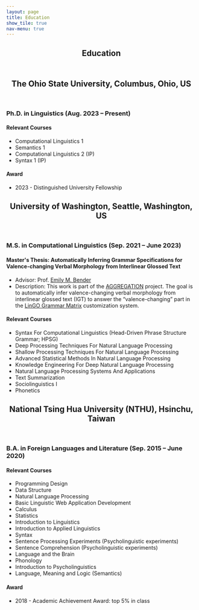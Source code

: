 ```yaml
---
layout: page
title: Education
show_tile: true
nav-menu: true
---
```


<!-- Main -->
<div id="main" class="alt">
	
<!-- One -->	
<section id="one">
	<div class="inner">
		<header class="major">
			<h1>Education</h1>
		</header>
	</div>
</section>

<section id="two">
	<div class="inner">
		<header class="major">
			<h2>The Ohio State University, Columbus, Ohio, US</h2>
		</header>
		<h3>Ph.D. in Linguistics (Aug. 2023 – Present)</h3>
		<h4>Relevant Courses</h4>
		<ul>
			<li>Computational Linguistics 1</li>
			<li>Semantics 1</li>
			<li>Computational Linguistics 2 (IP)</li>
			<li>Syntax 1 (IP)</li>
		</ul>
		<h4>Award</h4>
		<ul>
			<li>2023 - Distinguished University Fellowship</li>
		</ul>
	</div>
</section>

<!-- Three -->
<section id="three">
	<div class="inner">
		<header class="major">
			<h2>University of Washington, Seattle, Washington, US</h2>
		</header>
		<h3>M.S. in Computational Linguistics (Sep. 2021 – June 2023)</h3>
		<h4>Master's Thesis: Automatically Inferring Grammar Specifications for Valence-changing Verbal Morphology from Interlinear Glossed Text</h4>
		<ul>
			<li>Advisor: Prof. <a href="http://faculty.washington.edu/ebender/">Emily M. Bender</a></li>
			<li>Description: This work is part of the <a href="https://depts.washington.edu/uwcl/aggregation/">AGGREGATION</a> project. The goal is to automatically infer valence-changing verbal morphology from interlinear glossed text (IGT) to answer the “valence-changing” part in the <a href="https://matrix.ling.washington.edu/index.html">LinGO Grammar Matrix</a> customization system.
</li>
		</ul>
		<h4>Relevant Courses</h4>
		<ul>
			<li>Syntax For Computational Linguistics (Head-Driven Phrase Structure Grammar; HPSG)</li>
			<li>Deep Processing Techniques For Natural Language Processing</li>
			<li>Shallow Processing Techniques For Natural Language Processing</li>
			<li>Advanced Statistical Methods In Natural Language Processing</li>
			<li>Knowledge Engineering For Deep Natural Language Processing</li>
			<li>Natural Language Processing Systems And Applications</li>
			<li>Text Summarization</li>
			<li>Sociolinguistics I</li>
			<li>Phonetics</li>
		</ul>
	</div>
</section>

<!-- Four -->
<section id="four">
	<div class="inner">
		<header class="major">
			<h2>National Tsing Hua University (NTHU), Hsinchu, Taiwan</h2>
		</header>
		<h3>B.A. in Foreign Languages and Literature (Sep. 2015 – June 2020)</h3>
		<h4>Relevant Courses</h4>
		<ul>
			<li>Programming Design</li>
			<li>Data Structure</li>
			<li>Natural Language Processing</li>
			<li>Basic Linguistic Web Application Development</li>
			<li>Calculus</li>
			<li>Statistics</li>
			<li>Introduction to Linguistics</li>
			<li>Introduction to Applied Linguistics</li>
			<li>Syntax</li>
			<li>Sentence Processing Experiments (Psycholinguistic experiments)</li>
			<li>Sentence Comprehension (Psycholinguistic experiments)</li>
			<li>Language and the Brain</li>
			<li>Phonology</li>
			<li>Introduction to Psycholinguistics</li>
			<li>Language, Meaning and Logic (Semantics)</li>
		</ul>
		<h4>Award</h4>
		<ul>
			<li>2018 - Academic Achievement Award: top 5% in class</li>
		</ul>
	</div>
</section>
</div>
